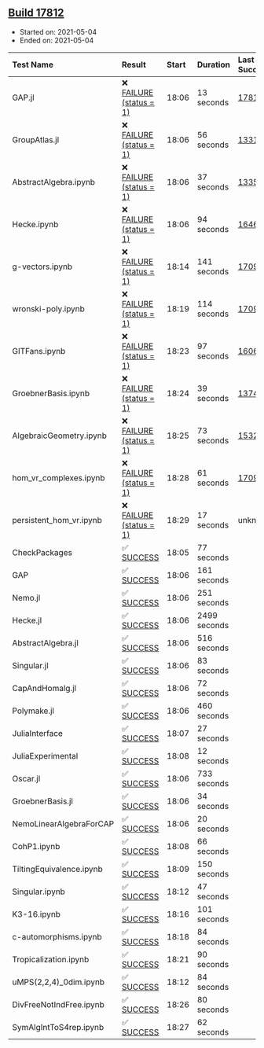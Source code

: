 ## [Build 17812](https://oscarci.mathematik.uni-kl.de/job/oscar/17812/)

* Started on: 2021-05-04
* Ended on: 2021-05-04

| Test Name    | Result | Start | Duration | Last Success | First Failure |
|:-------------|:-------|:------|:---------|:-------------|:--------------|
| GAP.jl | ❌ [FAILURE (status = 1)](https://oscarci.mathematik.uni-kl.de/job/oscar/17812/artifact/logs/build-17812/GAP.jl.log) | 18:06 | 13 seconds | [17810](https://oscarci.mathematik.uni-kl.de/job/oscar/17810/) | [17811](https://oscarci.mathematik.uni-kl.de/job/oscar/17811/) |
| GroupAtlas.jl | ❌ [FAILURE (status = 1)](https://oscarci.mathematik.uni-kl.de/job/oscar/17812/artifact/logs/build-17812/GroupAtlas.jl.log) | 18:06 | 56 seconds | [13311](https://oscarci.mathematik.uni-kl.de/job/oscar/13311/) | [13312](https://oscarci.mathematik.uni-kl.de/job/oscar/13312/) |
| AbstractAlgebra.ipynb | ❌ [FAILURE (status = 1)](https://oscarci.mathematik.uni-kl.de/job/oscar/17812/artifact/logs/build-17812/AbstractAlgebra.ipynb.log) | 18:06 | 37 seconds | [13355](https://oscarci.mathematik.uni-kl.de/job/oscar/13355/) | [13356](https://oscarci.mathematik.uni-kl.de/job/oscar/13356/) |
| Hecke.ipynb | ❌ [FAILURE (status = 1)](https://oscarci.mathematik.uni-kl.de/job/oscar/17812/artifact/logs/build-17812/Hecke.ipynb.log) | 18:06 | 94 seconds | [16463](https://oscarci.mathematik.uni-kl.de/job/oscar/16463/) | [16464](https://oscarci.mathematik.uni-kl.de/job/oscar/16464/) |
| g-vectors.ipynb | ❌ [FAILURE (status = 1)](https://oscarci.mathematik.uni-kl.de/job/oscar/17812/artifact/logs/build-17812/g-vectors.ipynb.log) | 18:14 | 141 seconds | [17099](https://oscarci.mathematik.uni-kl.de/job/oscar/17099/) | [17100](https://oscarci.mathematik.uni-kl.de/job/oscar/17100/) |
| wronski-poly.ipynb | ❌ [FAILURE (status = 1)](https://oscarci.mathematik.uni-kl.de/job/oscar/17812/artifact/logs/build-17812/wronski-poly.ipynb.log) | 18:19 | 114 seconds | [17098](https://oscarci.mathematik.uni-kl.de/job/oscar/17098/) | [17099](https://oscarci.mathematik.uni-kl.de/job/oscar/17099/) |
| GITFans.ipynb | ❌ [FAILURE (status = 1)](https://oscarci.mathematik.uni-kl.de/job/oscar/17812/artifact/logs/build-17812/GITFans.ipynb.log) | 18:23 | 97 seconds | [16068](https://oscarci.mathematik.uni-kl.de/job/oscar/16068/) | [16069](https://oscarci.mathematik.uni-kl.de/job/oscar/16069/) |
| GroebnerBasis.ipynb | ❌ [FAILURE (status = 1)](https://oscarci.mathematik.uni-kl.de/job/oscar/17812/artifact/logs/build-17812/GroebnerBasis.ipynb.log) | 18:24 | 39 seconds | [13748](https://oscarci.mathematik.uni-kl.de/job/oscar/13748/) | [13749](https://oscarci.mathematik.uni-kl.de/job/oscar/13749/) |
| AlgebraicGeometry.ipynb | ❌ [FAILURE (status = 1)](https://oscarci.mathematik.uni-kl.de/job/oscar/17812/artifact/logs/build-17812/AlgebraicGeometry.ipynb.log) | 18:25 | 73 seconds | [15322](https://oscarci.mathematik.uni-kl.de/job/oscar/15322/) | [15323](https://oscarci.mathematik.uni-kl.de/job/oscar/15323/) |
| hom_vr_complexes.ipynb | ❌ [FAILURE (status = 1)](https://oscarci.mathematik.uni-kl.de/job/oscar/17812/artifact/logs/build-17812/hom_vr_complexes.ipynb.log) | 18:28 | 61 seconds | [17099](https://oscarci.mathematik.uni-kl.de/job/oscar/17099/) | [17100](https://oscarci.mathematik.uni-kl.de/job/oscar/17100/) |
| persistent_hom_vr.ipynb | ❌ [FAILURE (status = 1)](https://oscarci.mathematik.uni-kl.de/job/oscar/17812/artifact/logs/build-17812/persistent_hom_vr.ipynb.log) | 18:29 | 17 seconds | unknown | unknown |
| CheckPackages | ✅ [SUCCESS](https://oscarci.mathematik.uni-kl.de/job/oscar/17812/artifact/logs/build-17812/CheckPackages.log) | 18:05 | 77 seconds |  |  |
| GAP | ✅ [SUCCESS](https://oscarci.mathematik.uni-kl.de/job/oscar/17812/artifact/logs/build-17812/GAP.log) | 18:06 | 161 seconds |  |  |
| Nemo.jl | ✅ [SUCCESS](https://oscarci.mathematik.uni-kl.de/job/oscar/17812/artifact/logs/build-17812/Nemo.jl.log) | 18:06 | 251 seconds |  |  |
| Hecke.jl | ✅ [SUCCESS](https://oscarci.mathematik.uni-kl.de/job/oscar/17812/artifact/logs/build-17812/Hecke.jl.log) | 18:06 | 2499 seconds |  |  |
| AbstractAlgebra.jl | ✅ [SUCCESS](https://oscarci.mathematik.uni-kl.de/job/oscar/17812/artifact/logs/build-17812/AbstractAlgebra.jl.log) | 18:06 | 516 seconds |  |  |
| Singular.jl | ✅ [SUCCESS](https://oscarci.mathematik.uni-kl.de/job/oscar/17812/artifact/logs/build-17812/Singular.jl.log) | 18:06 | 83 seconds |  |  |
| CapAndHomalg.jl | ✅ [SUCCESS](https://oscarci.mathematik.uni-kl.de/job/oscar/17812/artifact/logs/build-17812/CapAndHomalg.jl.log) | 18:06 | 72 seconds |  |  |
| Polymake.jl | ✅ [SUCCESS](https://oscarci.mathematik.uni-kl.de/job/oscar/17812/artifact/logs/build-17812/Polymake.jl.log) | 18:06 | 460 seconds |  |  |
| JuliaInterface | ✅ [SUCCESS](https://oscarci.mathematik.uni-kl.de/job/oscar/17812/artifact/logs/build-17812/JuliaInterface.log) | 18:07 | 27 seconds |  |  |
| JuliaExperimental | ✅ [SUCCESS](https://oscarci.mathematik.uni-kl.de/job/oscar/17812/artifact/logs/build-17812/JuliaExperimental.log) | 18:08 | 12 seconds |  |  |
| Oscar.jl | ✅ [SUCCESS](https://oscarci.mathematik.uni-kl.de/job/oscar/17812/artifact/logs/build-17812/Oscar.jl.log) | 18:06 | 733 seconds |  |  |
| GroebnerBasis.jl | ✅ [SUCCESS](https://oscarci.mathematik.uni-kl.de/job/oscar/17812/artifact/logs/build-17812/GroebnerBasis.jl.log) | 18:06 | 34 seconds |  |  |
| NemoLinearAlgebraForCAP | ✅ [SUCCESS](https://oscarci.mathematik.uni-kl.de/job/oscar/17812/artifact/logs/build-17812/NemoLinearAlgebraForCAP.log) | 18:06 | 20 seconds |  |  |
| CohP1.ipynb | ✅ [SUCCESS](https://oscarci.mathematik.uni-kl.de/job/oscar/17812/artifact/logs/build-17812/CohP1.ipynb.log) | 18:08 | 66 seconds |  |  |
| TiltingEquivalence.ipynb | ✅ [SUCCESS](https://oscarci.mathematik.uni-kl.de/job/oscar/17812/artifact/logs/build-17812/TiltingEquivalence.ipynb.log) | 18:09 | 150 seconds |  |  |
| Singular.ipynb | ✅ [SUCCESS](https://oscarci.mathematik.uni-kl.de/job/oscar/17812/artifact/logs/build-17812/Singular.ipynb.log) | 18:12 | 47 seconds |  |  |
| K3-16.ipynb | ✅ [SUCCESS](https://oscarci.mathematik.uni-kl.de/job/oscar/17812/artifact/logs/build-17812/K3-16.ipynb.log) | 18:16 | 101 seconds |  |  |
| c-automorphisms.ipynb | ✅ [SUCCESS](https://oscarci.mathematik.uni-kl.de/job/oscar/17812/artifact/logs/build-17812/c-automorphisms.ipynb.log) | 18:18 | 84 seconds |  |  |
| Tropicalization.ipynb | ✅ [SUCCESS](https://oscarci.mathematik.uni-kl.de/job/oscar/17812/artifact/logs/build-17812/Tropicalization.ipynb.log) | 18:21 | 90 seconds |  |  |
| uMPS(2,2,4)_0dim.ipynb | ✅ [SUCCESS](https://oscarci.mathematik.uni-kl.de/job/oscar/17812/artifact/logs/build-17812/uMPS-2-2-4-_0dim.ipynb.log) | 18:12 | 84 seconds |  |  |
| DivFreeNotIndFree.ipynb | ✅ [SUCCESS](https://oscarci.mathematik.uni-kl.de/job/oscar/17812/artifact/logs/build-17812/DivFreeNotIndFree.ipynb.log) | 18:26 | 80 seconds |  |  |
| SymAlgIntToS4rep.ipynb | ✅ [SUCCESS](https://oscarci.mathematik.uni-kl.de/job/oscar/17812/artifact/logs/build-17812/SymAlgIntToS4rep.ipynb.log) | 18:27 | 62 seconds |  |  |
